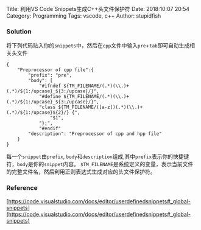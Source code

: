 Title: 利用VS Code Snippets生成C++头文件保护符
Date: 2018:10:07 20:54
Category: Programming
Tags: vscode, c++ 
Author: stupidfish

### Solution

将下列代码贴入你的`snippets`中，然后在`cpp`文件中输入`pre`+`tab`即可自动生成相关头文件

    {
        "Preprocessor of cpp file":{
            "prefix": "pre",
            "body": [
                "#ifndef ${TM_FILENAME/(.*)(\\.)+(.*)/${1:/upcase}_${3:/upcase}/}",
                "#define ${TM_FILENAME/(.*)(\\.)+(.*)/${1:/upcase}_${3:/upcase}/}",
                "class ${TM_FILENAME/([a-z])(.*)(\\.)+(.*)/${1:/upcase}${2}/} {",
                    "$1",
                "};",
                "#endif"
            "description": "Preprocessor of cpp and hpp file"
        }
    }

每一个`snippet`由`prefix`, `body`和`description`组成,其中`prefix`表示你的快捷键符，`body`是你的`snippet`内容。
`$TM_FILENAME`是系统定义的变量，表示当前文件的完整文件名，然后利用正则表达式生成对应的头文件保护符。

### Reference

[https://code.visualstudio.com/docs/editor/userdefinedsnippets#_global-snippets](https://code.visualstudio.com/docs/editor/userdefinedsnippets#_global-snippets)

